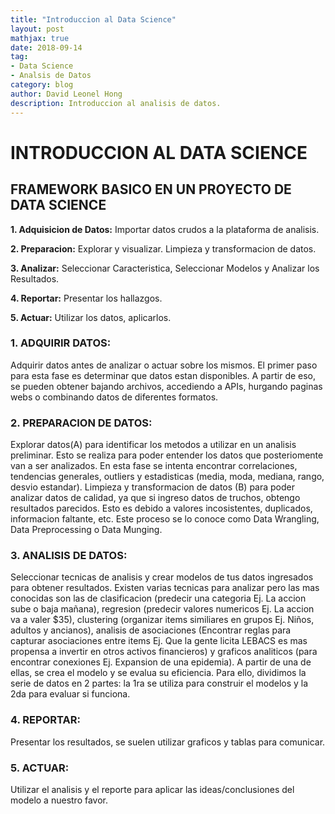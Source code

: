 ```yaml
---
title: "Introduccion al Data Science"
layout: post
mathjax: true
date: 2018-09-14
tag:
- Data Science
- Analsis de Datos
category: blog
author: David Leonel Hong
description: Introduccion al analisis de datos.
---
```

# INTRODUCCION AL DATA SCIENCE

## FRAMEWORK BASICO EN UN PROYECTO DE DATA SCIENCE

**1. Adquisicion de Datos:** Importar datos crudos a la plataforma de analisis.

**2. Preparacion:** Explorar y visualizar. Limpieza y transformacion de datos.

**3. Analizar:** Seleccionar Caracteristica, Seleccionar Modelos y Analizar los Resultados.

**4. Reportar:** Presentar los hallazgos.

**5. Actuar:** Utilizar los datos, aplicarlos.

### 1. ADQUIRIR DATOS:
Adquirir datos antes de analizar o actuar sobre los mismos. El primer paso para esta fase es determinar que datos estan disponibles. A partir de eso, se pueden obtener bajando archivos, accediendo a APIs, hurgando paginas webs o combinando datos de diferentes formatos.

### 2. PREPARACION DE DATOS:
Explorar datos(A) para identificar los metodos a utilizar en un analisis preliminar. Esto se realiza para poder entender los datos que posteriomente van a ser analizados. En esta fase se intenta encontrar correlaciones, tendencias generales, outliers y estadisticas (media, moda, mediana, rango, desvio estandar).
Limpieza y transformacion de datos (B) para poder analizar datos de calidad, ya que si ingreso datos de truchos, obtengo resultados parecidos. Esto es debido a valores incosistentes, duplicados, informacion faltante, etc. Este proceso se lo conoce como Data Wrangling, Data Preprocessing o Data Munging.

### 3. ANALISIS DE DATOS:
Seleccionar tecnicas de analisis y crear modelos de tus datos ingresados para obtener resultados. Existen varias tecnicas para analizar pero las mas conocidas son las de clasificacion (predecir una categoria Ej. La accion sube o baja mañana), regresion (predecir valores numericos Ej. La accion va a valer $35), clustering (organizar items similiares en grupos Ej. Niños, adultos y ancianos), analisis de asociaciones (Encontrar reglas para capturar asociaciones entre items Ej. Que la gente licita LEBACS es mas propensa a invertir en otros activos financieros) y graficos analiticos (para encontrar conexiones Ej. Expansion de una epidemia). A partir de una de ellas, se crea el modelo y se evalua su eficiencia. Para ello, dividimos la serie de datos en 2 partes: la 1ra se utiliza para construir el modelos y la 2da para evaluar si funciona. 

### 4. REPORTAR:
Presentar los resultados, se suelen utilizar graficos y tablas para comunicar. 

### 5. ACTUAR:
Utilizar el analisis y el reporte para aplicar las ideas/conclusiones del modelo a nuestro favor.





